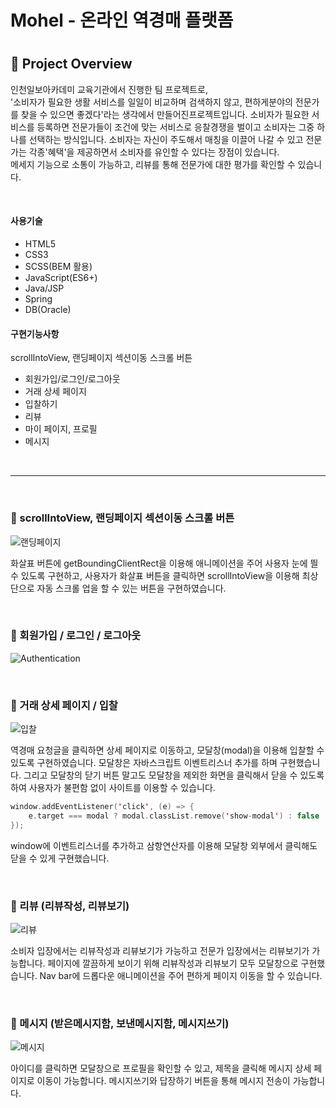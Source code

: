 # Mohel - 온라인 역경매 플랫폼<h1>
## 🌟 Project Overview
인천일보아카데미 교육기관에서 진행한 팀 프로젝트로, <br>
'소비자가 필요한 생활 서비스를 일일이 비교하며 검색하지 않고, 편하게분야의 전문가를 찾을 수 있으면 좋겠다'라는 생각에서 만들어진프로젝트입니다. 소비자가 필요한 서비스를 등록하면 전문가들이 조건에 맞는 서비스로 응찰경쟁을 벌이고 소비자는 그중 하나를 선택하는 방식입니다. 소비자는 자신이 주도해서 매칭을 이끌어 나갈 수 있고 전문가는 각종'혜택'을 제공하면서 소비자를 유인할 수 있다는 장점이 있습니다. <br>
메세지 기능으로 소통이 가능하고, 리뷰를 통해 전문가에 대한 평가를 확인할 수 있습니다. 
 
 <br>
 
#### 사용기술
* HTML5
* CSS3
* SCSS(BEM 활용)
* JavaScript(ES6+)
* Java/JSP
* Spring
* DB(Oracle) 
#### 구현기능사항
scrollIntoView, 랜딩페이지 섹션이동 스크롤 버튼
* 회원가입/로그인/로그아웃
* 거래 상세 페이지
* 입찰하기
* 리뷰
* 마이 페이지, 프로필
* 메시지
<br>

---

<br>

### 🌟 scrollIntoView, 랜딩페이지 섹션이동 스크롤 버튼
![랜딩페이지](https://user-images.githubusercontent.com/74999421/115503645-bab0eb80-a2b1-11eb-9964-42e0926584f2.gif)

화살표 버튼에 getBoundingClientRect을 이용해 애니메이션을 주어 사용자 눈에 띌 수 있도록  구현하고, 사용자가 화살표 버튼을 클릭하면 scrollIntoView을 이용해 최상단으로 자동 스크롤 업을 할 수 있는 버튼을 구현하였습니다.
 
<br>
 
### 🌟 회원가입 / 로그인 / 로그아웃
![Authentication](https://user-images.githubusercontent.com/74999421/115509538-86412d80-a2b9-11eb-859b-1292e6bb5114.gif)
 
 <br>
 
### 🌟 거래 상세 페이지 / 입찰
![입찰](https://user-images.githubusercontent.com/74999421/115520473-29e40b00-a2c5-11eb-9919-c748ef77ab4b.gif)
 
역경매 요청글을 클릭하면 상세 페이지로 이동하고, 모달창(modal)을 이용해 입찰할 수 있도록 구현하였습니다.
모달창은 자바스크립트 이벤트리스너 추가를 하며 구현했습니다. 그리고 모달창의 닫기 버튼 말고도 모달창을 제외한 화면을 클릭해서 닫을 수 있도록 하여 사용자가 불편함 없이 사이트를 이용할 수 있습니다. 
```swift
window.addEventListener('click', (e) => {
    e.target === modal ? modal.classList.remove('show-modal') : false
});
```
window에 이벤트리스너를 추가하고 삼항연산자를 이용해 모달창 외부에서 클릭해도 닫을 수 있게 구현했습니다.

<br>
 
### 🌟 리뷰 (리뷰작성, 리뷰보기)
![리뷰](https://user-images.githubusercontent.com/74999421/115520545-3b2d1780-a2c5-11eb-8e1f-30abae1f2ae5.gif)
 
소비자 입장에서는 리뷰작성과 리뷰보기가 가능하고 전문가 입장에서는 리뷰보기가 가능합니다. 페이지에 깔끔하게 보이기 위해 리뷰작성과 리뷰보기 모두 모달창으로 구현했습니다. 
Nav bar에 드롭다운 애니메이션을 주어 편하게 페이지 이동을 할 수 있습니다.
  
<br>
 
### 🌟 메시지 (받은메시지함, 보낸메시지함, 메시지쓰기)
![메시지](https://user-images.githubusercontent.com/74999421/115526990-95c97200-a2cb-11eb-8fb7-c8686f67cada.gif)

아이디를 클릭하면 모달창으로 프로필을 확인할 수 있고, 제목을 클릭해 메시지 상세 페이지로 이동이 가능합니다. 
메시지쓰기와 답장하기 버튼을 통해 메시지 전송이 가능합니다.

<br>
